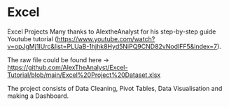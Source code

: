# Excel
Excel Projects
Many thanks to AlextheAnalyst for his step-by-step guide Youtube tutorial (https://www.youtube.com/watch?v=opJgMj1IUrc&list=PLUaB-1hjhk8Hyd5NiPQ9CND82vNodlFF5&index=7).

The raw file could be found here -> https://github.com/AlexTheAnalyst/Excel-Tutorial/blob/main/Excel%20Project%20Dataset.xlsx 

The project consists of Data Cleaning, Pivot Tables, Data Visualisation and making a Dashboard. 
